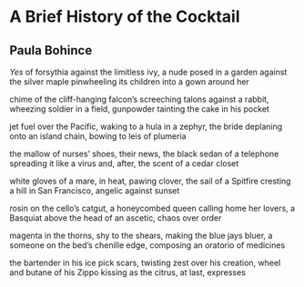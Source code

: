 # A Brief History of the Cocktail
## Paula Bohince
_Yes_ of forsythia against the limitless ivy, a nude posed in a garden
against the silver maple pinwheeling its children into a gown around her

chime of the cliff-hanging falcon’s screeching talons against a rabbit,
wheezing soldier in a field, gunpowder tainting the cake in his pocket

jet fuel over the Pacific, waking to a hula in a zephyr,
the bride deplaning onto an island chain, bowing to leis of plumeria

the mallow of nurses’ shoes, their news, the black sedan
of a telephone spreading it like a virus and, after, the scent of a cedar
closet

white gloves of a mare, in heat, pawing clover, the sail of a Spitfire
cresting a hill in San Francisco, angelic against sunset

rosin on the cello’s catgut, a honeycombed queen calling home
her lovers, a Basquiat above the head of an ascetic, chaos over order

magenta in the thorns, shy to the shears, making the blue jays bluer,
a someone on the bed’s chenille edge, composing an oratorio of medicines

the bartender in his ice pick scars, twisting zest over his creation, wheel
and butane of his Zippo kissing as the citrus, at last, expresses